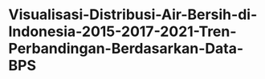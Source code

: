 # Visualisasi-Distribusi-Air-Bersih-di-Indonesia-2015-2017-2021-Tren-Perbandingan-Berdasarkan-Data-BPS
